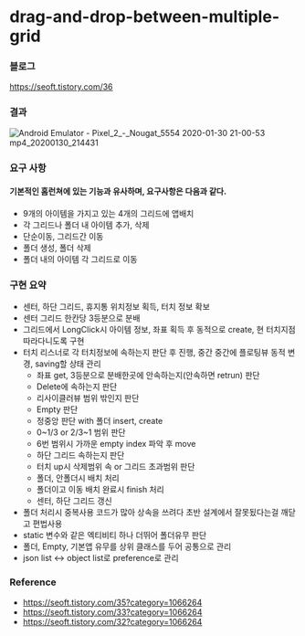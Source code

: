 # drag-and-drop-between-multiple-grid


### 블로그
https://seoft.tistory.com/36


### 결과
![Android Emulator - Pixel_2_-_Nougat_5554 2020-01-30 21-00-53 mp4_20200130_214431](https://user-images.githubusercontent.com/55025826/73450960-d2007200-43a9-11ea-8fbd-a59d5519ca29.gif)


### 요구 사항
#### 기본적인 홈런쳐에 있는 기능과 유사하며, 요구사항은 다음과 같다.

- 9개의 아이템을 가지고 있는 4개의 그리드에 앱배치
- 각 그리드나 폴더 내 아이템 추가, 삭제
- 단순이동, 그리드간 이동
- 폴더 생성, 폴더 삭제
- 폴더 내의 아이템 각 그리드로 이동


### 구현 요약 
- 센터, 하단 그리드, 휴지통 위치정보 획득, 터치 정보 확보
- 센터 그리드 한칸당 3등분으로 분배
- 그리드에서 LongClick시 아이템 정보, 좌표 획득 후 동적으로 create, 현 터치지점 따라다니도록 구현
- 터치 리스너로 각 터치정보에 속하는지 판단 후 진행, 중간 중간에 플로팅뷰 동적 변경, saving할 상태 관리
  - 좌표 get, 3등분으로 분배한곳에 안속하는지(안속하면 retrun) 판단
  - Delete에 속하는지 판단
  - 리사이클러뷰 범위 밖인지 판단
  - Empty 판단
  - 정중앙 판단 with 폴더 insert, create
  - 0~1/3 or 2/3~1 범위 판단
  - 6번 범위시 가까운 empty index 파악 후 move
  - 하단 그리드 속하는지 판단
  - 터치 up시 삭제범위 속 or 그리드 초과범위 판단
  - 폴더, 안폴더시 배치 처리
  - 폴더이고 이동 배치 완료시 finish 처리
  - 센터, 하단 그리드 갱신
- 폴더 처리시 중복사용 코드가 많아 상속을 쓰려다 초반 설계에서 잘못됬다는걸 깨닫고 편법사용
- static 변수와 같은 엑티비티 하나 더뛰어 폴더유무 판단
- 폴더, Empty, 기본앱 유무를 상위 클래스를 두어 공통으로 관리
- json list <-> object list로 preference로 관리

### Reference
- https://seoft.tistory.com/35?category=1066264
- https://seoft.tistory.com/33?category=1066264
- https://seoft.tistory.com/32?category=1066264